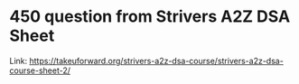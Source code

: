 # 450 question from Strivers A2Z DSA Sheet

Link: https://takeuforward.org/strivers-a2z-dsa-course/strivers-a2z-dsa-course-sheet-2/
